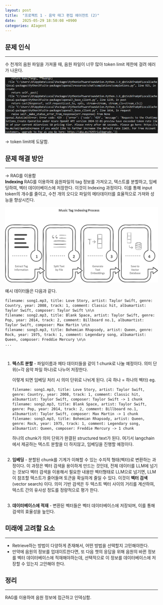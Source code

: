 ```yaml
---
layout: post
title:  "프로젝트 1 - 음악 태그 편집 에이전트 (2)"
date:   2025-05-29 18:50:08 +0900
categories: AIagent
---
```


## 문제 인식
---
수 천개의 음원 파일을 가져올 때, 음원 파일이 너무 많아 token limit 제한에 걸려 에러가 나온다. 

![](../assets/20250527222015.png)

-> token limit에 도달함.

## 문제 해결 방안
---
-> RAG를 이용함<br>
**Indexing**
RAG를 이용하여 음원파일의 tag 정보를 가져오고, 텍스트를 분할하고, 임베딩하여, 벡터 데이터베이스에 저장한다. 이것이 Indexing 과정이다. 이를 통해 input token의 개수를 줄이고, 수천 개의 오디오 파일의 메타데이터를 효율적으로 가져와 성능을 향상시킨다.

![](../assets/image(1).png)

예시 데이터들은 다음과 같다. 
```text
filename: song1.mp3, title: Love Story, artist: Taylor Swift, genre: Country, year: 2008, track: 1, comment: Classic hit, albumartist: Taylor Swift, composer: Taylor Swift \n\n
filename: song2.mp3, title: Blank Space, artist: Taylor Swift, genre: Pop, year: 2014, track: 2, comment: Billboard no.1, albumartist: Taylor Swift, composer: Max Martin \n\n
filename: song3.mp3, title: Bohemian Rhapsody, artist: Queen, genre: Rock, year: 1975, track: 1, comment: Legendary song, albumartist: Queen, composer: Freddie Mercury \n\n
...
```
<br>

1. **텍스트 분할** - 파일이름과 메타 데이터들을 같이 1 chunk로 나눌 예정이다. 의미 단위(=각 음악 파일 하나)로 나누어 저장한다.

    이렇게 되면 임베딩 처리 시 의미 단위로 나뉘게 된다. (곡 하나 = 하나의 벡터)
    eg.
    ```text
    filename: song1.mp3, title: Love Story, artist: Taylor Swift, genre: Country, year: 2008, track: 1, comment: Classic hit, albumartist: Taylor Swift, composer: Taylor Swift -> 1 chunk
    filename: song2.mp3, title: Blank Space, artist: Taylor Swift, genre: Pop, year: 2014, track: 2, comment: Billboard no.1, albumartist: Taylor Swift, composer: Max Martin -> 1 chunk
    filename: song3.mp3, title: Bohemian Rhapsody, artist: Queen, genre: Rock, year: 1975, track: 1, comment: Legendary song, albumartist: Queen, composer: Freddie Mercury -> 1 chunk
    ```

    하나의 chunk가 의미 단위가 완결된 structured text가 된다. 여기서 langchain에서 제공하는 텍스트 분할을 더 하지않고, 임베딩을 진행할 예정이다.  
    <br>
2. **임베딩** - 분할된 chunk를 기계가 이해할 수 있는 수치적 형태(벡터)로 변환하는 과정이다. 이 과정은 벡터 검색을 용이하게 만드는 것인데, 전체 데이터를 LLM에 넘기는 것보다 벡터 검색을 이용해서 필요한 내용만 벡터형태로 LLM으로 넘기면, LLM이 참조할 텍스트가 줄어들며 토큰을 확실하게 줄일 수 있다. 이것이 **벡터 검색** (vector search) 이다. 의미 기반 검색은 두 텍스트 벡터 사이의 거리를 계산하여, 텍스트 간의 유사성 정도를 정량적으로 평가 한다. <br><br>

3. **데이터베이스에 적재** - 변환된 벡터들은 벡터 데이터베이스에 저장되며, 이를 통해 검색의 효율성을 높인다. 



## 미래에 고려할 요소
---

 - Retrieve하는 방법이 다양하게 존재해서, 어떤 방법을 선택할지 고민해야한다. 
 - 만약에 음원의 정보를 업데이트한다면, 또 다음 챗의 응답을 위해 음원의 바뀐 정보를 벡터 데이터베이스에 적재해야하는데, 선택적으로 이 정보를 데이터베이스에 저장할 수 있는지 고안해야 한다. 

 ## 정리
 ---
 RAG를 이용하여 음원 정보에 접근하고 인덱싱함.






